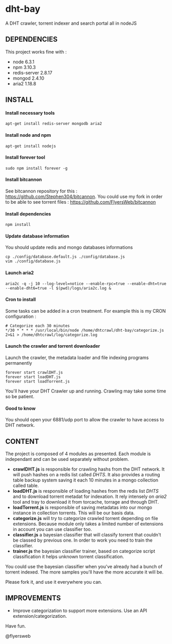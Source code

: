 # dht-bay
A DHT crawler, torrent indexer and search portal all in nodeJS

DEPENDENCIES
------------

This project works fine with :
- node 6.3.1
- npm 3.10.3
- redis-server 2.8.17
- mongod 2.4.10
- aria2 1.18.8

INSTALL
-------

#### Install necessary tools

```
apt-get install redis-server mongodb aria2
```

#### Install node and npm

```
apt-get install nodejs
```

#### Install forever tool

```
sudo npm install forever -g
```

#### Install bitcannon

See bitcannon repository for this : https://github.com/Stephen304/bitcannon. 
You could use my fork in order to be able to see torrent files : https://github.com/FlyersWeb/bitcannon

#### Install dependencies

```
npm install
```

#### Update database information

You should update redis and mongo databases informations

```
cp ./config/database.default.js ./config/database.js
vim ./config/database.js
```

#### Launch aria2

```
aria2c -q -j 10 --log-level=notice --enable-rpc=true --enable-dht=true --enable-dht6=true -l $(pwd)/logs/aria2c.log &
```

#### Cron to install

Some tasks can be added in a cron treatment. For example this is my CRON configuration :

```
# Categorize each 30 minutes
*/30 * * * * /usr/local/bin/node /home/dhtcrawl/dht-bay/categorize.js 2>&1 > /home/dhtcrawl/log/categorize.log
```

#### Launch the crawler and torrent downloader

Launch the crawler, the metadata loader and file indexing programs permanently

```
forever start crawlDHT.js
forever start loadDHT.js
forever start loadTorrent.js
```

You'll have your DHT Crawler up and running. Crawling may take some time so be patient.

#### Good to know

You should open your 6881/udp port to allow the crawler to have access to DHT network.


CONTENT
-------

The project is composed of 4 modules as presented. Each module is independant and can be used separately without problem.

+  **crawlDHT.js** is responsible for crawling hashs from the DHT network. It will push hashes on a redis list called *DHTS*. It also provides a routing table backup system saving it each 10 minutes in a mongo collection called table.
+  **loadDHT.js** is responsible of loading hashes from the redis list *DHTS* and to download torrent metadat for indexation. It rely intensely on *aria2* tool and tray to download it from torcache, torrage and through DHT.
+  **loadTorrent.js** is responsible of saving metadatas into our mongo instance in collection torrents. This will be our basis data.
+  **categorize.js** will try to categorize crawled torrent depending on file extensions. Because module only takes a limited number of extensions in account you can use classifier too.
+  **classifier.js** a bayesian classifier that will classify torrent that couldn't be classed by previous one. In order to work you need to train the classifier.
+  **trainer.js** the bayesian classifier trainer, based on categorize script classification it helps unknown torrent classification.

You could use the bayesian classifier when you've already had a bunch of torrent indexed. The more samples you'll have the more accurate it will be.

Please fork it, and use it everywhere you can.

IMPROVEMENTS
------------

+ Improve categorization to support more extensions. Use an API extension/categorization.

Have fun.

@flyersweb
